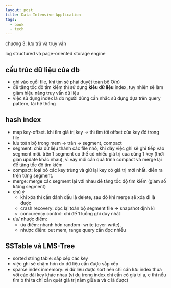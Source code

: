 ```yaml
---
layout: post
title: Data Intensive Application
tags:
  - book
  - tech
---
```


chương 3: lưu trữ và truy vấn

log structured và page-oriented storage engine

## cấu trúc dữ liệu của db

- ghi vào cuối file, khi tìm sẽ phải duyệt toàn bộ O(n)
- để tăng tốc độ tìm kiếm thì sử dụng **kiểu dữ liệu** index, tuy nhiên sẽ làm giảm hiệu năng truy vấn dữ liệu
- việc sử dụng index là do người dùng cần nhắc sử dụng dựa trên query pattern, tải hệ thống
    
## hash index
- map key-offset. khi tìm giá trị key -> thì tìm tới offset của key đó trong file
- lưu toàn bộ trong mem -> tràn -> segment, compact
- segment: chia dữ liệu thành các file nhỏ, khi đầy việc ghi sẽ ghi tiếp vào segment mới. trên 1 segment có thể có nhiều giá trị của cùng 1 key (thời gian update khác nhau), vì vậy mới cần quá trình compact và merge lại để tăng tốc độ tìm kiếm
- compact: loại bỏ các key trùng và giữ lại key có giá trị mới nhất. diễn ra trên từng segment.
- merge: merge các segment lại với nhau để tăng tốc độ tìm kiếm (giam số lượng segment)
- chú ý
    - khi xóa thì cần đánh dấu là delete, sau đó khi merge sẽ xóa đi là được
    - crash recovery: đọc lại toàn bộ segment file -> snapshot định kì
    - concurency control: chỉ để 1 luồng ghi duy nhất
- ưu/ nhược điểm:
    - ưu điểm: nhanh hơn random- write (over-write).
    - nhược điểm: out mem, range query cần đọc nhiều

## SSTable và LMS-Tree
- sorted string table: sắp xếp các key
- việc ghi sẽ chậm hơn do dữ liệu cần được sắp xếp
- sparse index inmemory: vì dữ liệu được sort nên chỉ cần lưu index thưa với các dải key khác nhau (ví dụ trong index chỉ cần có giá trị a, c thì nếu tìm b thì ta chỉ cần quét giá trị nằm giữa a và c là được)